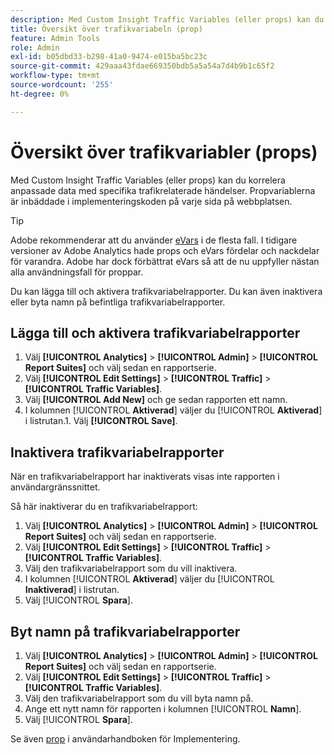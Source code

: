 ```yaml
---
description: Med Custom Insight Traffic Variables (eller props) kan du korrelera anpassade data med specifika trafikrelaterade händelser. Propvariablerna är inbäddade i implementeringskoden på varje sida på webbplatsen.
title: Översikt över trafikvariabeln (prop)
feature: Admin Tools
role: Admin
exl-id: b05dbd33-b298-41a0-9474-e015ba5bc23c
source-git-commit: 429aaa43fdae669350bdb5a5a54a7d4b9b1c65f2
workflow-type: tm+mt
source-wordcount: '255'
ht-degree: 0%

---
```


# Översikt över trafikvariabler (props)

Med Custom Insight Traffic Variables (eller props) kan du korrelera anpassade data med specifika trafikrelaterade händelser. Propvariablerna är inbäddade i implementeringskoden på varje sida på webbplatsen.

>[!TIP]
>
>Adobe rekommenderar att du använder [eVars](/help/implement/vars/page-vars/evar.md) i de flesta fall. I tidigare versioner av Adobe Analytics hade props och eVars fördelar och nackdelar för varandra. Adobe har dock förbättrat eVars så att de nu uppfyller nästan alla användningsfall för proppar.

Du kan lägga till och aktivera trafikvariabelrapporter. Du kan även inaktivera eller byta namn på befintliga trafikvariabelrapporter.

## Lägga till och aktivera trafikvariabelrapporter

1. Välj **[!UICONTROL Analytics]** > **[!UICONTROL Admin]** > **[!UICONTROL Report Suites]** och välj sedan en rapportserie.
1. Välj **[!UICONTROL Edit Settings]** > **[!UICONTROL Traffic]** > **[!UICONTROL Traffic Variables]**.
1. Välj **[!UICONTROL Add New]** och ge sedan rapporten ett namn.
1. I kolumnen [!UICONTROL **Aktiverad**] väljer du [!UICONTROL **Aktiverad**] i listrutan.1. Välj **[!UICONTROL Save]**.

## Inaktivera trafikvariabelrapporter

När en trafikvariabelrapport har inaktiverats visas inte rapporten i användargränssnittet.

Så här inaktiverar du en trafikvariabelrapport:

1. Välj **[!UICONTROL Analytics]** > **[!UICONTROL Admin]** > **[!UICONTROL Report Suites]** och välj sedan en rapportserie.
1. Välj **[!UICONTROL Edit Settings]** > **[!UICONTROL Traffic]** > **[!UICONTROL Traffic Variables]**.
1. Välj den trafikvariabelrapport som du vill inaktivera.
1. I kolumnen [!UICONTROL **Aktiverad**] väljer du [!UICONTROL **Inaktiverad**] i listrutan.
1. Välj [!UICONTROL **Spara**].

## Byt namn på trafikvariabelrapporter

1. Välj **[!UICONTROL Analytics]** > **[!UICONTROL Admin]** > **[!UICONTROL Report Suites]** och välj sedan en rapportserie.
1. Välj **[!UICONTROL Edit Settings]** > **[!UICONTROL Traffic]** > **[!UICONTROL Traffic Variables]**.
1. Välj den trafikvariabelrapport som du vill byta namn på.
1. Ange ett nytt namn för rapporten i kolumnen [!UICONTROL **Namn**].
1. Välj [!UICONTROL **Spara**].

Se även [prop](/help/implement/vars/page-vars/prop.md) i användarhandboken för Implementering.
